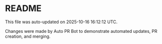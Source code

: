 # README

This file was auto-updated on 2025-10-16 16:12:12 UTC.

Changes were made by Auto PR Bot to demonstrate automated updates, PR creation, and merging.

